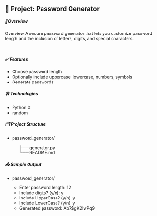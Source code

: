  <h2>🔐 Project: Password Generator</h2>
<h5>📌Overview</h5>
<p>Overview A secure password generator that lets you customize password length and the inclusion of letters, digits, and special characters.</p>
<br>
<h5>✅ Features</h5>
<ul>
    <li>Choose password length</li>
    <li>Optionally include uppercase, lowercase, numbers, symbols</li>
    <li>Generate passwords</li>
</ul>
<h5>🛠️ Technologies</h5>
<ul>
    <li>Python 3</li>
    <li>random</li>
</ul>
<h5>🗂️ Project Structure</h5>
<ul>
<li>password_generator/</li>
    <ul style="list-style:none;">
        <li>├── generator.py</li>
        <li>└── README.md</li>
    </ul>
</ul>

<h5>📤 Sample Output</h5>
<ul>
<li>password_generator/</li>
    <ul>
        <li>Enter password length: 12</li>
        <li>Include digits? (y/n): y</li>
        <li>Include UpperCase? (y/n): y</li>
        <li>Include LowerCase? (y/n): y</li>
        <li>Generated password: Ab7$gK2!wPq9</li>
    </ul>
</ul>